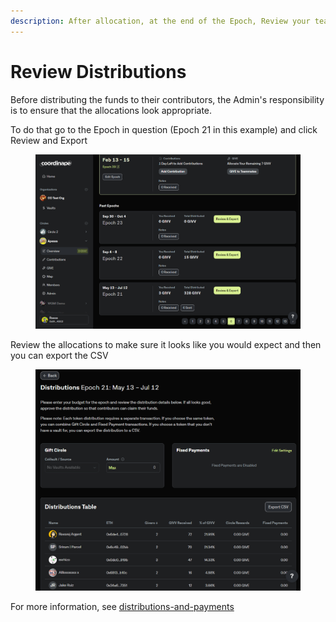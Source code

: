 ```yaml
---
description: After allocation, at the end of the Epoch, Review your team's allocations
---
```


# Review Distributions

Before distributing the funds to their contributors, the Admin's responsibility is to ensure that the allocations look appropriate.&#x20;

To do that go to the Epoch in question (Epoch 21 in this example) and click Review and Export

<figure><img src="../../../.gitbook/assets/image (60).png" alt=""><figcaption></figcaption></figure>

Review the allocations to make sure it looks like you would expect and then you can export the CSV&#x20;

<figure><img src="../../../.gitbook/assets/image (17).png" alt=""><figcaption></figcaption></figure>

For more information, see [distributions-and-payments](../../compensation/paying-your-team/distributions-and-payments/ "mention")
